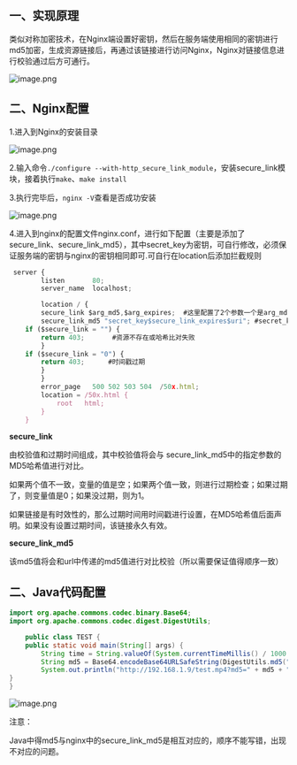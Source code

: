 ## 一、实现原理
类似对称加密技术，在Nginx端设置好密钥，然后在服务端使用相同的密钥进行md5加密，生成资源链接后，再通过该链接进行访问Nginx，Nginx对链接信息进行校验通过后方可通行。

![image.png](https://p9-juejin.byteimg.com/tos-cn-i-k3u1fbpfcp/e35b6662339a4f6085de569ffb117192~tplv-k3u1fbpfcp-watermark.image)

## 二、Nginx配置
1.进入到Nginx的安装目录

![image.png](https://p9-juejin.byteimg.com/tos-cn-i-k3u1fbpfcp/a2a00b9f41254f03a984cfd379dc4846~tplv-k3u1fbpfcp-watermark.image)

2.输入命令`./configure --with-http_secure_link_module`，安装secure_link模块，接着执行`make`、`make install`

3.执行完毕后，`nginx -V`查看是否成功安装

![image.png](https://p3-juejin.byteimg.com/tos-cn-i-k3u1fbpfcp/1221b4e491db4289a0a21c99dc7f137c~tplv-k3u1fbpfcp-watermark.image)

4.进入到nginx的配置文件nginx.conf，进行如下配置（主要是添加了secure_link、secure_link_md5），其中secret_key为密钥，可自行修改，必须保证服务端的密钥与nginx的密钥相同即可.可自行在location后添加拦截规则

```js
 server {
        listen       80;
        server_name  localhost;

        location / {
        secure_link $arg_md5,$arg_expires;  #这里配置了2个参数一个是arg_md5，一个是arg_expires
        secure_link_md5 "secret_key$secure_link_expires$uri"; #secret_key为自定义的加密串   
    if ($secure_link = "") {
        return 403;       #资源不存在或哈希比对失败
        }
    if ($secure_link = "0") {
        return 403;      #时间戳过期 
        }
        }
        error_page   500 502 503 504  /50x.html;
        location = /50x.html {
            root   html;
        }
    }
```
**secure_link**

由校验值和过期时间组成，其中校验值将会与 secure_link_md5中的指定参数的MD5哈希值进行对比。

如果两个值不一致，变量的值是空；如果两个值一致，则进行过期检查；如果过期了，则变量值是0；如果没过期，则为1。

如果链接是有时效性的，那么过期时间用时间戳进行设置，在MD5哈希值后面声明。如果没有设置过期时间，该链接永久有效。

**secure_link_md5**

该md5值将会和url中传递的md5值进行对比校验（所以需要保证值得顺序一致）

## 二、Java代码配置

```java
import org.apache.commons.codec.binary.Base64;
import org.apache.commons.codec.digest.DigestUtils;

    public class TEST {
    public static void main(String[] args) {
        String time = String.valueOf(System.currentTimeMillis() / 1000 + 600);// +600代表600秒后地址失效
        String md5 = Base64.encodeBase64URLSafeString(DigestUtils.md5("secret_key"+time+"/test.mp4"));
        System.out.println("http://192.168.1.9/test.mp4?md5=" + md5 + "&expires=" + time);
}
}
```

![image.png](https://p1-juejin.byteimg.com/tos-cn-i-k3u1fbpfcp/3360c9e56fba4171beb8d62cd2be01c0~tplv-k3u1fbpfcp-watermark.image)

注意：

Java中得md5与nginx中的secure_link_md5是相互对应的，顺序不能写错，出现不对应的问题。

